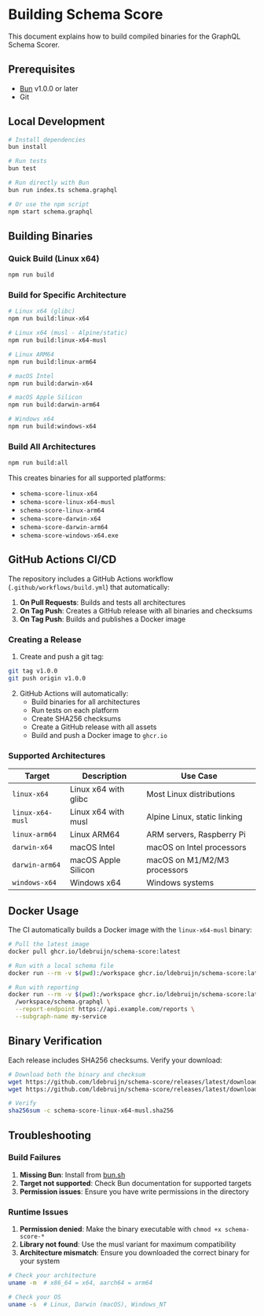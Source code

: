 # Building Schema Score

This document explains how to build compiled binaries for the GraphQL Schema Scorer.

## Prerequisites

- [Bun](https://bun.sh/) v1.0.0 or later
- Git

## Local Development

```bash
# Install dependencies
bun install

# Run tests
bun test

# Run directly with Bun
bun run index.ts schema.graphql

# Or use the npm script
npm start schema.graphql
```

## Building Binaries

### Quick Build (Linux x64)
```bash
npm run build
```

### Build for Specific Architecture
```bash
# Linux x64 (glibc)
npm run build:linux-x64

# Linux x64 (musl - Alpine/static)
npm run build:linux-x64-musl

# Linux ARM64
npm run build:linux-arm64

# macOS Intel
npm run build:darwin-x64

# macOS Apple Silicon
npm run build:darwin-arm64

# Windows x64
npm run build:windows-x64
```

### Build All Architectures
```bash
npm run build:all
```

This creates binaries for all supported platforms:
- `schema-score-linux-x64`
- `schema-score-linux-x64-musl`
- `schema-score-linux-arm64`
- `schema-score-darwin-x64`
- `schema-score-darwin-arm64`
- `schema-score-windows-x64.exe`

## GitHub Actions CI/CD

The repository includes a GitHub Actions workflow (`.github/workflows/build.yml`) that automatically:

1. **On Pull Requests**: Builds and tests all architectures
2. **On Tag Push**: Creates a GitHub release with all binaries and checksums
3. **On Tag Push**: Builds and publishes a Docker image

### Creating a Release

1. Create and push a git tag:
```bash
git tag v1.0.0
git push origin v1.0.0
```

2. GitHub Actions will automatically:
   - Build binaries for all architectures
   - Run tests on each platform
   - Create SHA256 checksums
   - Create a GitHub release with all assets
   - Build and push a Docker image to `ghcr.io`

### Supported Architectures

| Target | Description | Use Case |
|--------|-------------|----------|
| `linux-x64` | Linux x64 with glibc | Most Linux distributions |
| `linux-x64-musl` | Linux x64 with musl | Alpine Linux, static linking |
| `linux-arm64` | Linux ARM64 | ARM servers, Raspberry Pi |
| `darwin-x64` | macOS Intel | macOS on Intel processors |
| `darwin-arm64` | macOS Apple Silicon | macOS on M1/M2/M3 processors |
| `windows-x64` | Windows x64 | Windows systems |

## Docker Usage

The CI automatically builds a Docker image with the `linux-x64-musl` binary:

```bash
# Pull the latest image
docker pull ghcr.io/ldebruijn/schema-score:latest

# Run with a local schema file
docker run --rm -v $(pwd):/workspace ghcr.io/ldebruijn/schema-score:latest /workspace/schema.graphql

# Run with reporting
docker run --rm -v $(pwd):/workspace ghcr.io/ldebruijn/schema-score:latest \
  /workspace/schema.graphql \
  --report-endpoint https://api.example.com/reports \
  --subgraph-name my-service
```

## Binary Verification

Each release includes SHA256 checksums. Verify your download:

```bash
# Download both the binary and checksum
wget https://github.com/ldebruijn/schema-score/releases/latest/download/schema-score-linux-x64-musl
wget https://github.com/ldebruijn/schema-score/releases/latest/download/schema-score-linux-x64-musl.sha256

# Verify
sha256sum -c schema-score-linux-x64-musl.sha256
```

## Troubleshooting

### Build Failures

1. **Missing Bun**: Install from [bun.sh](https://bun.sh/)
2. **Target not supported**: Check Bun documentation for supported targets
3. **Permission issues**: Ensure you have write permissions in the directory

### Runtime Issues

1. **Permission denied**: Make the binary executable with `chmod +x schema-score-*`
2. **Library not found**: Use the musl variant for maximum compatibility
3. **Architecture mismatch**: Ensure you downloaded the correct binary for your system

```bash
# Check your architecture
uname -m  # x86_64 = x64, aarch64 = arm64

# Check your OS
uname -s  # Linux, Darwin (macOS), Windows_NT
```